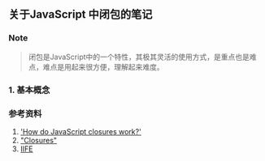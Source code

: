 ## 关于JavaScript 中闭包的笔记
### Note
>闭包是JavaScript中的一个特性，其极其灵活的使用方式，是重点也是难点，难点是用起来很方便，理解起来难度。
### 1. 基本概念


### 参考资料
1. ['How do JavaScript closures work?']("https://stackoverflow.com/questions/111102/how-do-javascript-closures-work/111111#111111" "How do JavaScript closures work?")
2. ["Closures"]("https://developer.mozilla.org/en-US/docs/Web/JavaScript/Closures" "Closures")
3. [IIFE]("http://benalman.com/news/2010/11/immediately-invoked-function-expression/" "IIFE")